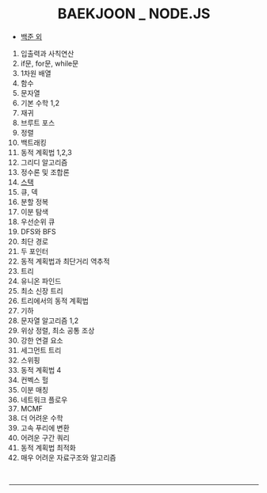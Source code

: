 <div align="center">
   <h1>BAEKJOON _ NODE.JS</h1>
    
   </div>
   <ul>
  <li><a href="백준 외\main.md">백준 외</a></li>
  </ul>
  <ol>
   <li><a>입출력과 사칙연산</a></li>
   <li><a>if문, for문, while문</a></li>
   <li><a>1차원 배열</a></li>
   <li><a>함수</a></li>
   <li><a>문자열</a></li>
   <li><a>기본 수학 1,2 </a></li>
   <li><a>재귀</a></li>
   <li><a>브루트 포스</a></li>
   <li><a>정렬</a></li>
   <li><a>백트래킹</a></li>
   <li><a>동적 계획법 1,2,3</a></li>
   <li><a>그리디 알고리즘</a></li>
   <li><a>정수론 및 조합론</a></li>
   <li><a href="14\main.md">스택</a></li>
   <li><a>큐, 덱</a></li>
   <li><a>분할 정복</a></li>
   <li><a>이분 탐색</a></li>
   <li><a>우선순위 큐</a></li>
   <li><a>DFS와 BFS</a></li>
   <li><a>최단 경로</a></li>   
   <li><a>두 포인터</a></li>
   <li><a>동적 계획법과 최단거리 역추적</a></li>
   <li><a>트리</a></li>
   <li><a>유니온 파인드</a></li>
   <li><a>최소 신장 트리</a></li>
   <li><a>트리에서의 동적 계획법</a></li>
   <li><a>기하</a></li>
   <li><a>문자열 알고리즘 1,2</a></li>
   <li><a>위상 정렬, 최소 공통 조상</a></li>
   <li><a>강한 연결 요소</a></li>
   <li><a>세그먼트 트리</a></li>
   <li><a>스위핑</a></li>
   <li><a>동적 계획법 4</a></li>
   <li><a>컨벡스 헐</a></li>
   <li><a>이분 매칭</a></li>
   <li><a>네트워크 플로우</a></li>
   <li><a>MCMF</a></li>
   <li><a>더 어려운 수학</a></li>
   <li><a>고속 푸리에 변환</a></li>
   <li><a>어려운 구간 쿼리</a></li>
   <li><a>동적 계획법 최적화</a></li>
   <li><a>매우 어려운 자료구조와 알고리즘</a></li>   
 </ol>
 
 <br>
    
---
